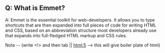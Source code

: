 ## Q: What is Emmet?

A: Emmet is the essential toolkit for web-developers. It allows you to type shortcuts that are then expanded into full pieces of code for writing HTML and CSS, based on an abbreviation structure most developers already use that expands into full-fledged HTML markup and CSS rules.

Note -- (write <!> and then tab || <html:5> --> this will give boiler plate of html)
